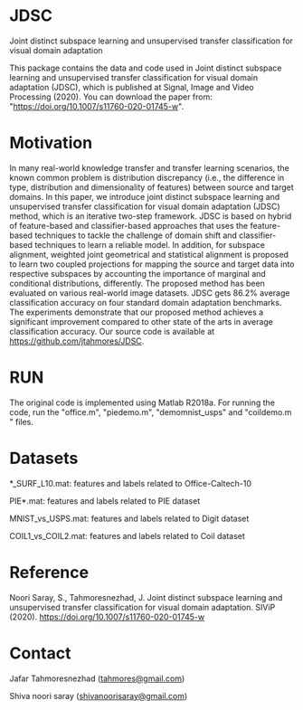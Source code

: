 # JDSC
Joint distinct subspace learning and unsupervised transfer classification for visual domain adaptation

This package contains the data and code used in Joint distinct subspace learning and unsupervised transfer classification for visual domain adaptation (JDSC), which is published at Signal, Image and Video Processing (2020).
You can download the paper from: "https://doi.org/10.1007/s11760-020-01745-w". 

# Motivation
In many real-world knowledge transfer and transfer learning scenarios, the known common problem is distribution discrepancy (i.e., the difference in type, distribution and dimensionality of features) between source and target domains. In this paper, we introduce joint distinct subspace learning and unsupervised transfer classification for visual domain adaptation (JDSC) method, which is an iterative two-step framework. JDSC is based on hybrid of feature-based and classifier-based approaches that uses the feature-based techniques to tackle the challenge of domain shift and classifier-based techniques to learn a reliable model. In addition, for subspace alignment, weighted joint geometrical and statistical alignment is proposed to learn two coupled projections for mapping the source and target data into respective subspaces by accounting the importance of marginal and conditional distributions, differently. The proposed method has been evaluated on various real-world image datasets. JDSC gets 86.2% average classification accuracy on four standard domain adaptation benchmarks. The experiments demonstrate that our proposed method achieves a significant improvement compared to other state of the arts in average classification accuracy. Our source code is available at https://github.com/jtahmores/JDSC.

# RUN

The original code is implemented using Matlab R2018a. For running the code, run the "office.m", "piedemo.m", "demomnist_usps" and "coildemo.m " files.

# Datasets

*_SURF_L10.mat:    features and labels related to Office-Caltech-10

PIE*.mat:    features and labels related to PIE dataset

MNIST_vs_USPS.mat:    features and labels related to Digit dataset

COIL1_vs_COIL2.mat:    features and labels related to Coil dataset

# Reference

Noori Saray, S., Tahmoresnezhad, J. Joint distinct subspace learning and unsupervised transfer classification for visual domain adaptation. SIViP (2020). https://doi.org/10.1007/s11760-020-01745-w		

# Contact

Jafar Tahmoresnezhad (tahmores@gmail.com)

Shiva noori saray (shivanoorisaray@gmail.com)
